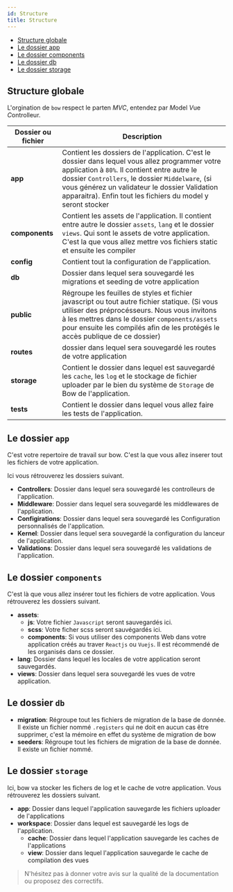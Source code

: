 ```yaml
---
id: Structure
title: Structure
---
```


- [Structure globale](#structure-globale)
- [Le dossier app](#le-dossier-app)
- [Le dossier components](#le-dossier-components)
- [Le dossier db](#le-dossier-db)
- [Le dossier storage](#le-dossier-storage)

## Structure globale

L'orgination de `bow` respect le parten *MVC*, entendez par *M*odel *V*ue *C*ontrolleur.

| Dossier ou fichier | Description |
|---------|-------------|
| __app__ | Contient les dossiers de l'application. C'est le dossier dans lequel vous allez programmer votre application à `80%`. Il contient entre autre le dossier `Controllers`, le dossier `Middelware`, (si vous générez un validateur le dossier Validation apparaitra). Enfin tout les fichiers du model y seront stocker |
| __components__ | Contient les assets de l'application. Il contient entre autre le dossier `assets`, `lang` et le dossier `views`. Qui sont le assets de votre application. C'est la que vous allez mettre vos fichiers static et ensuite les compiler |
| __config__ | Contient tout la configuration de l'application. |
| __db__ | Dossier dans lequel sera souvegardé les migrations et seeding de votre application |
| __public__ | Régroupe les feuilles de styles et fichier javascript ou tout autre fichier statique. (Si vous utiliser des préprocésseurs. Nous vous invitons à les mettres dans le dossier `components/assets` pour ensuite les compilés afin de les protégés le accès publique de ce dossier) |
| __routes__ | dossier dans lequel sera souvegardé les routes de votre application |
| __storage__ | Contient le dossier dans lequel est sauvegardé les `cache`, les `log` et le stockage de fichier uploader par le bien du système de `Storage` de Bow de l'application.|
| __tests__ | Contient le dossier dans lequel vous allez faire les tests de l'application. |

## Le dossier `app`

C'est votre repertoire de travail sur bow. C'est la que vous allez inserer tout les fichiers de votre application.

Ici vous rétrouverez les dossiers suivant.

- __Controllers__: Dossier dans lequel sera souvegardé les controlleurs de l'application.
- __Middleware__: Dossier dans lequel sera souvegardé les middlewares de l'application.
- __Configirations__: Dossier dans lequel sera souvegardé les Configuration personnalisés de l'application.
- __Kernel__: Dossier dans lequel sera souvegardé la configuration du lanceur de l'application.
- __Validations__: Dossier dans lequel sera souvegardé les validations de l'application.

## Le dossier `components`

C'est là que vous allez insérer tout les fichiers de votre application. Vous rétrouverez les dossiers suivant.

- __assets__:
  - __js__: Votre fichier `Javascript` seront sauvegardés ici.
  - __scss__: Votre ficher scss seront sauvégardés ici.
  - __components__: Si vous utiliser des components Web dans votre application créés au traver `Reactjs` ou `Vuejs`. Il est récommendé de les organisés dans ce dossier.
- __lang__: Dossier dans lequel les locales de votre application seront sauvegardés.
- __views__: Dossier dans lequel sera souvegardé les vues de votre application.

## Le dossier `db`

- __migration__: Régroupe tout les fichiers de migration de la base de donnée. Il existe un fichier nommé `.registers` qui ne doit en aucun cas être supprimer, c'est la mémoire en effet du système de migration de bow
- __seeders__: Régroupe tout les fichiers de migration de la base de donnée. Il existe un fichier nommé.

## Le dossier `storage`

Ici, bow va stocker les fichers de log et le cache de votre application. Vous rétrouverez les dossiers suivant.

- __app__: Dossier dans lequel l'application sauvegarde les fichiers uploader de l'applications
- __workspace__: Dossier dans lequel est sauvegardé les logs de l'application.
  - __cache__: Dossier dans lequel l'application sauvegarde les caches de l'applications
  - __view__: Dossier dans lequel l'application sauvegarde le cache de compilation des vues

> N'hésitez pas à donner votre avis sur la qualité de la documentation ou proposez des correctifs.